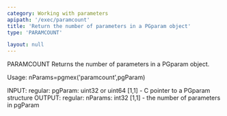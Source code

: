 ```yaml
---
category: Working with parameters
apipath: '/exec/paramcount'
title: 'Return the number of parameters in a PGparam object'
type: 'PARAMCOUNT'

layout: null
---
```


 PARAMCOUNT Returns the number of parameters in a PGparam object.

 Usage: nParams=pgmex('paramcount',pgParam)

 INPUT:
   regular:
     pgParam: uint32 or uint64 [1,1] - C pointer to a PGparam structure
 OUTPUT:
   regular:
     nParams: int32 [1,1] - the number of parameters in pgParam
